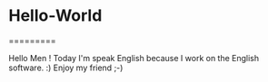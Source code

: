 # Hello-World
=========

Hello Men ! Today I'm speak English because I work on the English software. :)
Enjoy my friend ;-)
